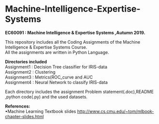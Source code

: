 # Machine-Intelligence-Expertise-Systems
__EC60091 : Machine Intelligence & Expertise Systems ,Autumn 2019.__

This repository includes all the Coding Assignments of the Machine Intelligence & Expertise Systems Course.\
All the assignments are written in Python Language.

__Directories included__\
Assignment1 : Decision Tree classifier for IRIS-data\
Assignment2 : Clustering \
Assignment3 : Metrics(ROC_curve and AUC \
Assignment4 : Neural Network to classify IRIS-data 

Each directory includes the assignment Problem statement(.doc),README ,python code(.py) and the used datasets.

 
__References:__\
•Machine Learning Textbook slides http://www.cs.cmu.edu/~tom/mlbook-chapter-slides.html

